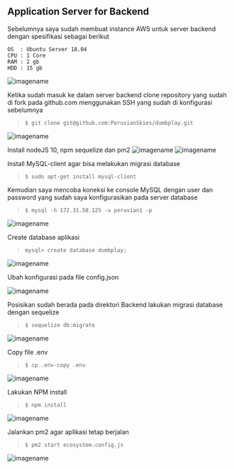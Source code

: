 ## Application Server for Backend

Sebelumnya saya sudah membuat instance AWS untuk server backend dengan spesifikasi sebagai berikut
``` 
OS  : Ubuntu Server 18.04
CPU : 1 Core
RAM : 2 gb
HDD : 15 gb
```
![imagename](assets/back1.png)


Ketika sudah masuk ke dalam server backend clone repository yang sudah di fork pada github.com menggunakan SSH yang sudah di konfigurasi sebelumnya

> `$ git clone git@github.com:PeruvianSkies/dumbplay.git`

![imagename](assets/back3.png)

Install nodeJS 10, npm sequelize dan pm2
![imagename](assets/back4.png)
![imagename](assets/back5.png)

Install MySQL-client agar bisa melakukan migrasi database

>`$ sudo apt-get install mysql-client`

Kemudian saya mencoba koneksi ke console MySQL dengan user dan password yang sudah saya konfigurasikan pada server database

> `$ mysql -h 172.31.58.125 -u peruvian1 -p`

![imagename](assets/back2.png)

Create database aplikasi

> `mysql> create database dumbplay;`

![imagename](assets/back6.png)

Ubah konfigurasi pada file config.json

![imagename](assets/back10.png)

Posisikan sudah berada pada direktori Backend lakukan migrasi database dengan sequelize

>`$ sequelize db:migrate`

![imagename](assets/back7.png)

Copy file .env 

>`$ cp .env-copy .env`

![imagename](assets/back8.png)

Lakukan NPM install 

>`$ npm install`

![imagename](assets/back9.png)

Jalankan pm2 agar aplikasi tetap berjalan

>`$ pm2 start ecosystem.config.js`

![imagename](assets/back11.png)

